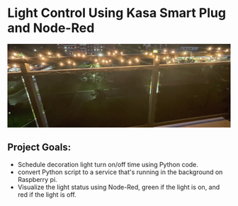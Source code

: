 # Light Control Using Kasa Smart Plug and Node-Red

![alt text](https://github.com/withabubaker/Light-Control/blob/master/img/IMG_JPG.jpeg)


## Project Goals:

- Schedule decoration light turn on/off time using Python code.
- convert Python script to a service that's running in the background on Raspberry pi.
- Visualize the light status using Node-Red, green if the light is on, and red if the light is off.

